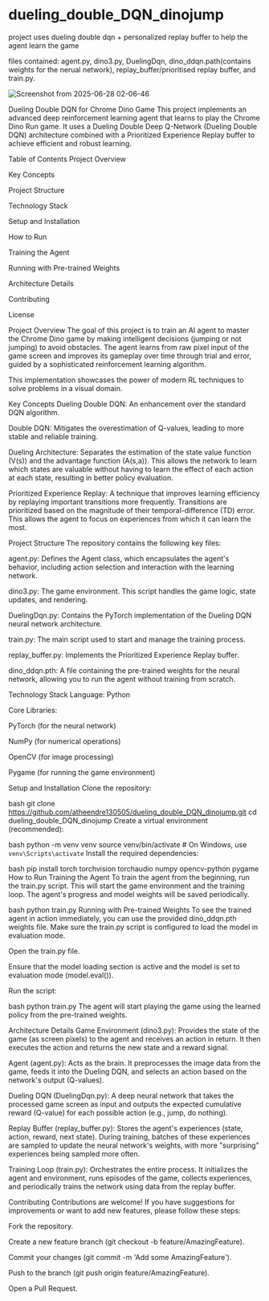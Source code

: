 # dueling_double_DQN_dinojump
project uses dueling double dqn + personalized replay buffer to help the agent learn the game

files contained: agent.py, dino3.py, DuelingDqn, dino_ddqn.path(contains weights for the nerual network), replay_buffer/prioritised replay buffer, and train.py.

![Screenshot from 2025-06-28 02-06-46](https://github.com/user-attachments/assets/99203f5a-c4a4-4354-a349-8b974e78c3d2)

Dueling Double DQN for Chrome Dino Game
This project implements an advanced deep reinforcement learning agent that learns to play the Chrome Dino Run game. It uses a Dueling Double Deep Q-Network (Dueling Double DQN) architecture combined with a Prioritized Experience Replay buffer to achieve efficient and robust learning.

Table of Contents
Project Overview

Key Concepts

Project Structure

Technology Stack

Setup and Installation

How to Run

Training the Agent

Running with Pre-trained Weights

Architecture Details

Contributing

License

Project Overview
The goal of this project is to train an AI agent to master the Chrome Dino game by making intelligent decisions (jumping or not jumping) to avoid obstacles. The agent learns from raw pixel input of the game screen and improves its gameplay over time through trial and error, guided by a sophisticated reinforcement learning algorithm.

This implementation showcases the power of modern RL techniques to solve problems in a visual domain.

Key Concepts
Dueling Double DQN: An enhancement over the standard DQN algorithm.

Double DQN: Mitigates the overestimation of Q-values, leading to more stable and reliable training.

Dueling Architecture: Separates the estimation of the state value function (V(s)) and the advantage function (A(s,a)). This allows the network to learn which states are valuable without having to learn the effect of each action at each state, resulting in better policy evaluation.

Prioritized Experience Replay: A technique that improves learning efficiency by replaying important transitions more frequently. Transitions are prioritized based on the magnitude of their temporal-difference (TD) error. This allows the agent to focus on experiences from which it can learn the most.

Project Structure
The repository contains the following key files:

agent.py: Defines the Agent class, which encapsulates the agent's behavior, including action selection and interaction with the learning network.

dino3.py: The game environment. This script handles the game logic, state updates, and rendering.

DuelingDqn.py: Contains the PyTorch implementation of the Dueling DQN neural network architecture.

train.py: The main script used to start and manage the training process.

replay_buffer.py: Implements the Prioritized Experience Replay buffer.

dino_ddqn.pth: A file containing the pre-trained weights for the neural network, allowing you to run the agent without training from scratch.

Technology Stack
Language: Python

Core Libraries:

PyTorch (for the neural network)

NumPy (for numerical operations)

OpenCV (for image processing)

Pygame (for running the game environment)

Setup and Installation
Clone the repository:

bash
git clone https://github.com/atheendre130505/dueling_double_DQN_dinojump.git
cd dueling_double_DQN_dinojump
Create a virtual environment (recommended):

bash
python -m venv venv
source venv/bin/activate  # On Windows, use `venv\Scripts\activate`
Install the required dependencies:

bash
pip install torch torchvision torchaudio numpy opencv-python pygame
How to Run
Training the Agent
To train the agent from the beginning, run the train.py script. This will start the game environment and the training loop. The agent's progress and model weights will be saved periodically.

bash
python train.py
Running with Pre-trained Weights
To see the trained agent in action immediately, you can use the provided dino_ddqn.pth weights file. Make sure the train.py script is configured to load the model in evaluation mode.

Open the train.py file.

Ensure that the model loading section is active and the model is set to evaluation mode (model.eval()).

Run the script:

bash
python train.py
The agent will start playing the game using the learned policy from the pre-trained weights.

Architecture Details
Game Environment (dino3.py): Provides the state of the game (as screen pixels) to the agent and receives an action in return. It then executes the action and returns the new state and a reward signal.

Agent (agent.py): Acts as the brain. It preprocesses the image data from the game, feeds it into the Dueling DQN, and selects an action based on the network's output (Q-values).

Dueling DQN (DuelingDqn.py): A deep neural network that takes the processed game screen as input and outputs the expected cumulative reward (Q-value) for each possible action (e.g., jump, do nothing).

Replay Buffer (replay_buffer.py): Stores the agent's experiences (state, action, reward, next state). During training, batches of these experiences are sampled to update the neural network's weights, with more "surprising" experiences being sampled more often.

Training Loop (train.py): Orchestrates the entire process. It initializes the agent and environment, runs episodes of the game, collects experiences, and periodically trains the network using data from the replay buffer.

Contributing
Contributions are welcome! If you have suggestions for improvements or want to add new features, please follow these steps:

Fork the repository.

Create a new feature branch (git checkout -b feature/AmazingFeature).

Commit your changes (git commit -m 'Add some AmazingFeature').

Push to the branch (git push origin feature/AmazingFeature).

Open a Pull Request.
